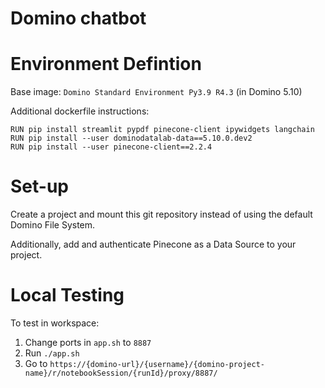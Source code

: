# Domino chatbot

# Environment Defintion

Base image: `Domino Standard Environment Py3.9 R4.3` (in Domino 5.10)

Additional dockerfile instructions:
```
RUN pip install streamlit pypdf pinecone-client ipywidgets langchain
RUN pip install --user dominodatalab-data==5.10.0.dev2
RUN pip install --user pinecone-client==2.2.4
```

# Set-up

Create a project and mount this git repository instead of using the default Domino File System.

Additionally, add and authenticate Pinecone as a Data Source to your project.

# Local Testing

To test in workspace:

1. Change ports in `app.sh` to `8887`
2. Run `./app.sh`
3. Go to `https://{domino-url}/{username}/{domino-project-name}/r/notebookSession/{runId}/proxy/8887/`
